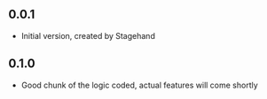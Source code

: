 ## 0.0.1

- Initial version, created by Stagehand

## 0.1.0

- Good chunk of the logic coded, actual features will come shortly